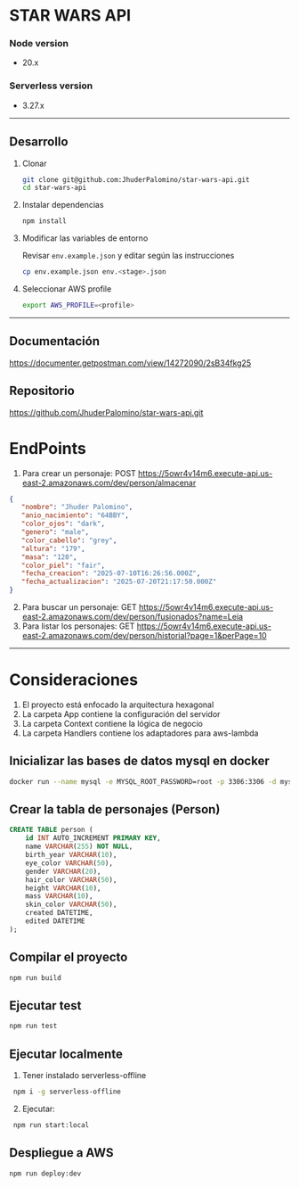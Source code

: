 # STAR WARS API

### Node version

- 20.x

### Serverless version

- 3.27.x

---

## Desarrollo


1. Clonar

   ```bash
   git clone git@github.com:JhuderPalomino/star-wars-api.git
   cd star-wars-api
   ```

3. Instalar dependencias

   ```bash
   npm install
   ```

4. Modificar las variables de entorno

   Revisar `env.example.json` y editar según las instrucciones

   ```bash
   cp env.example.json env.<stage>.json
   ```

5. Seleccionar AWS profile

   ```bash
   export AWS_PROFILE=<profile>
   ```
---
## Documentación

https://documenter.getpostman.com/view/14272090/2sB34fkg25

## Repositorio

https://github.com/JhuderPalomino/star-wars-api.git

# EndPoints

1. Para crear un personaje: POST https://5owr4v14m6.execute-api.us-east-2.amazonaws.com/dev/person/almacenar

```Json
{
   "nombre": "Jhuder Palomino",
   "anio_nacimiento": "64BBY",
   "color_ojos": "dark",
   "genero": "male",
   "color_cabello": "grey",
   "altura": "179",
   "masa": "120",
   "color_piel": "fair",
   "fecha_creacion": "2025-07-10T16:26:56.000Z",
   "fecha_actualizacion": "2025-07-20T21:17:50.000Z"
}
```

2. Para buscar un personaje: GET https://5owr4v14m6.execute-api.us-east-2.amazonaws.com/dev/person/fusionados?name=Leia
3. Para listar los personajes: GET https://5owr4v14m6.execute-api.us-east-2.amazonaws.com/dev/person/historial?page=1&perPage=10
---
# Consideraciones

1. El proyecto está enfocado la arquitectura hexagonal
2. La carpeta App contiene la configuración del servidor
3. La carpeta Context contiene la lógica de negocio
4. La carpeta Handlers contiene los adaptadores para aws-lambda

## Inicializar las bases de datos mysql en docker

```bash
docker run --name mysql -e MYSQL_ROOT_PASSWORD=root -p 3306:3306 -d mysql:8.0.22
```

## Crear la tabla de personajes (Person)

```sql
CREATE TABLE person (
    id INT AUTO_INCREMENT PRIMARY KEY,
    name VARCHAR(255) NOT NULL,
    birth_year VARCHAR(10),
    eye_color VARCHAR(50),
    gender VARCHAR(20),
    hair_color VARCHAR(50),
    height VARCHAR(10),
    mass VARCHAR(10),
    skin_color VARCHAR(50),
    created DATETIME,
    edited DATETIME
);
```

## Compilar el proyecto
```bash
npm run build
```

## Ejecutar test

```bash
npm run test
```

## Ejecutar localmente

1. Tener instalado serverless-offline

  ```bash
   npm i -g serverless-offline
   ```
2. Ejecutar: 
  ```bash
   npm run start:local
   ```

## Despliegue a AWS

   ```bash
   npm run deploy:dev
   ```
 
